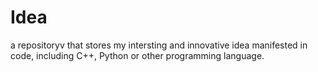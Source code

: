 # Idea
a repositoryv that stores my intersting and innovative idea manifested in code, including C++, Python or other programming language.
